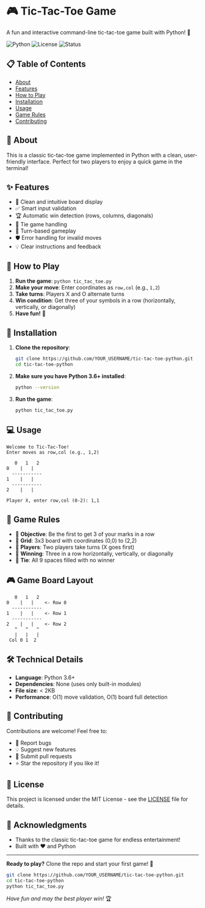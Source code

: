 # 🎮 Tic-Tac-Toe Game

A fun and interactive command-line tic-tac-toe game built with Python! 🐍

![Python](https://img.shields.io/badge/python-v3.6+-blue.svg)
![License](https://img.shields.io/badge/license-MIT-green.svg)
![Status](https://img.shields.io/badge/status-active-success.svg)

## 📋 Table of Contents
- [About](#about)
- [Features](#features)
- [How to Play](#how-to-play)
- [Installation](#installation)
- [Usage](#usage)
- [Game Rules](#game-rules)
- [Contributing](#contributing)

## 🎯 About
This is a classic tic-tac-toe game implemented in Python with a clean, user-friendly interface. Perfect for two players to enjoy a quick game in the terminal!

## ✨ Features
- 🎨 Clean and intuitive board display
- ✅ Smart input validation
- 🏆 Automatic win detection (rows, columns, diagonals)
- 🤝 Tie game handling
- 🔄 Turn-based gameplay
- 🛡️ Error handling for invalid moves
- 💡 Clear instructions and feedback

## 🎲 How to Play
1. **Run the game**: `python tic_tac_toe.py`
2. **Make your move**: Enter coordinates as `row,col` (e.g., `1,2`)
3. **Take turns**: Players X and O alternate turns
4. **Win condition**: Get three of your symbols in a row (horizontally, vertically, or diagonally)
5. **Have fun!** 🎉

## 🚀 Installation
1. **Clone the repository**:
   ```bash
   git clone https://github.com/YOUR_USERNAME/tic-tac-toe-python.git
   cd tic-tac-toe-python
   ```

2. **Make sure you have Python 3.6+ installed**:
   ```bash
   python --version
   ```

3. **Run the game**:
   ```bash
   python tic_tac_toe.py
   ```

## 💻 Usage
```
Welcome to Tic-Tac-Toe!
Enter moves as row,col (e.g., 1,2)

   0   1   2
0    |   |  
  -----------
1    |   |  
  -----------
2    |   |  

Player X, enter row,col (0-2): 1,1
```

## 📖 Game Rules
- 🎯 **Objective**: Be the first to get 3 of your marks in a row
- 🔢 **Grid**: 3x3 board with coordinates (0,0) to (2,2)
- 👥 **Players**: Two players take turns (X goes first)
- 🏁 **Winning**: Three in a row horizontally, vertically, or diagonally
- 🤝 **Tie**: All 9 spaces filled with no winner

## 🎮 Game Board Layout
```
   0   1   2
0    |   |    <- Row 0
  -----------
1    |   |    <- Row 1  
  -----------
2    |   |    <- Row 2
   ^   ^   ^
   |   |   |
 Col 0 1  2
```

## 🛠️ Technical Details
- **Language**: Python 3.6+
- **Dependencies**: None (uses only built-in modules)
- **File size**: < 2KB
- **Performance**: O(1) move validation, O(1) board full detection

## 🤝 Contributing
Contributions are welcome! Feel free to:
- 🐛 Report bugs
- 💡 Suggest new features
- 🔧 Submit pull requests
- ⭐ Star the repository if you like it!

## 📝 License
This project is licensed under the MIT License - see the [LICENSE](LICENSE) file for details.

## 🎉 Acknowledgments
- Thanks to the classic tic-tac-toe game for endless entertainment!
- Built with ❤️ and Python

---

**Ready to play?** Clone the repo and start your first game! 🚀

```bash
git clone https://github.com/YOUR_USERNAME/tic-tac-toe-python.git
cd tic-tac-toe-python
python tic_tac_toe.py
```

*Have fun and may the best player win!* 🏆
